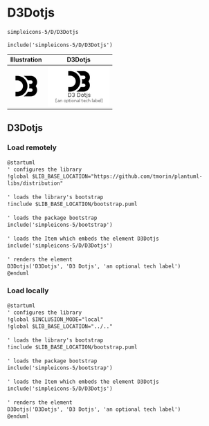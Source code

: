 # D3Dotjs


```text
simpleicons-5/D/D3Dotjs
```

```text
include('simpleicons-5/D/D3Dotjs')
```



| Illustration | D3Dotjs |
| :---: | :---: |
| ![illustration for Illustration](../../simpleicons-5/D/D3Dotjs.png) | ![illustration for D3Dotjs](../../simpleicons-5/D/D3Dotjs.Local.png) |




## D3Dotjs

### Load remotely
```plantuml
@startuml
' configures the library
!global $LIB_BASE_LOCATION="https://github.com/tmorin/plantuml-libs/distribution"

' loads the library's bootstrap
!include $LIB_BASE_LOCATION/bootstrap.puml

' loads the package bootstrap
include('simpleicons-5/bootstrap')

' loads the Item which embeds the element D3Dotjs
include('simpleicons-5/D/D3Dotjs')

' renders the element
D3Dotjs('D3Dotjs', 'D3 Dotjs', 'an optional tech label')
@enduml
```

### Load locally
```plantuml
@startuml
' configures the library
!global $INCLUSION_MODE="local"
!global $LIB_BASE_LOCATION="../.."

' loads the library's bootstrap
!include $LIB_BASE_LOCATION/bootstrap.puml

' loads the package bootstrap
include('simpleicons-5/bootstrap')

' loads the Item which embeds the element D3Dotjs
include('simpleicons-5/D/D3Dotjs')

' renders the element
D3Dotjs('D3Dotjs', 'D3 Dotjs', 'an optional tech label')
@enduml
```

